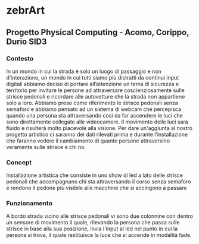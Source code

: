 # zebrArt
## Progetto Physical Computing - Acomo, Corippo, Durio SID3 

### Contesto 

In un mondo in cui la strada è solo un luogo di passaggio e non d’interazione, un mondo in cui tutti siamo più distratti da continui input digitali abbiamo deciso di portare all’attenzione un tema di sicurezza e territorio per invitare le persone ad attraversare coscienziosamente sulle strisce pedonali e ricordare alle autovetture che la strada non appartiene solo a loro. 
Abbiamo preso come riferimento le strisce pedonali senza semaforo e abbiamo pensato ad un sistema di webcam che percepisca quando una persona sta attraversando così da far accendere le luci che sono direttamente collegate alle videocamere. Il movimento delle luci sarà fluido e risulterà molto piacevole alla visione. 
Per dare un'aggiunta al nostro progetto artistico ci saranno dei dati rilevati prima e durante l’installazione che faranno vedere il cambiamento di quante persone attraversino veramente sulle strisce e chi no.

### Concept 

Installazione artistica che consiste in uno show di led a lato delle strisce pedonali che accompagnano chi sta attraversando il corso senza semaforo e rendono il pedone più visibile alle macchine che si accingono a passare 

### Funzionamento 

A bordo strada vicino alle strisce pedonali vi sono due colonnine con dentro un sensore di movimento il quale, rilevando la persona che passa sulle strisce in base alla sua posizione, invia l'input al led nel punto in cui la persona si trova, il quale restituisce la luce che si accende in modalità fade.
